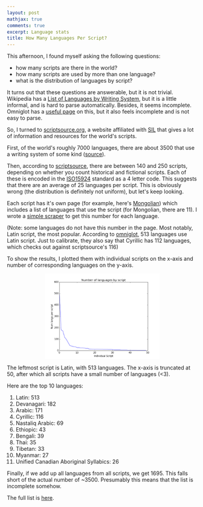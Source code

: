 ```yaml
---
layout: post
mathjax: true
comments: true
excerpt: Language stats
title: How Many Languages Per Script?
---
```


This afternoon, I found myself asking the following questions:

* how many scripts are there in the world?
* how many scripts are used by more than one language?
* what is the distribution of languages by script?

It turns out that these questions are answerable, but it is not trivial. Wikipedia has a [List of Languages by Writing System](https://en.wikipedia.org/wiki/List_of_languages_by_writing_system), but it is a little informal, and is hard to parse automatically. Besides, it seems incomplete. Omniglot has a [useful page](http://www.omniglot.com/writing/langalph.htm) on this, but it also feels incomplete and is not easy to parse.   

 So, I turned to [scriptsource.org](http://scriptsource.org/), a website affiliated with [SIL](http://www.sil.org/) that gives a lot of information and resources for the world's scripts. 

First, of the world's roughly 7000 languages, there are about 3500 that use a writing system of some kind ([source](https://www.ethnologue.com/enterprise-faq/how-many-languages-world-are-unwritten)). 

Then, according to [scriptsource](http://scriptsource.org/cms/scripts/page.php?item_id=script_overview), there are between 140 and 250 scripts, depending on whether you count historical and fictional scripts. Each of these is encoded in the [ISO15924](http://unicode.org/iso15924/iso15924-codes.html) standard as a 4 letter code. This suggests that there are an average of 25 languages per script. This is obviously wrong (the distribution is definitely not uniform), but let's keep looking. 

Each script has it's own page (for example, here's [Mongolian](http://scriptsource.org/cms/scripts/page.php?item_id=script_detail&key=Mong)) which includes a list of languages that use the script (for Mongolian, there are 11). I wrote a [simple scraper](https://gist.github.com/mayhewsw/1600aeade3693db38195) to get this number for each language.

(Note: some languages do not have this number in the page. Most notably, Latin script, the most popular. According to [omniglot](http://www.omniglot.com/writing/langalph.htm#latin), 513 languages use Latin script. Just to calibrate, they also say that Cyrillic has 112 languages, which checks out against scriptsource's 116)

To show the results, I plotted them with individual scripts on the x-axis and number of corresponding languages on the y-axis. 

<img src="/assets/languages_by_script.png" style="width: 60%; display: block; margin: 0 auto;" />

The leftmost script is Latin, with 513 languages. The x-axis is truncated at 50, after which all scripts have a small number of languages (<3).

Here are the top 10 languages:

1. Latin: 513
2. Devanagari: 182
3. Arabic: 171
4. Cyrillic: 116
5. Nastaliq Arabic: 69
6. Ethiopic: 43
7. Bengali: 39
8. Thai: 35
9. Tibetan: 33
10. Myanmar: 27
11. Unified Canadian Aboriginal Syllabics: 26

Finally, if we add up all languages from all scripts, we get 1695. This falls short of the actual number
of ~3500. Presumably this means that the list is incomplete somehow.

The full list is [here](https://gist.github.com/mayhewsw/1600aeade3693db38195#file-scriptdists-txt).

